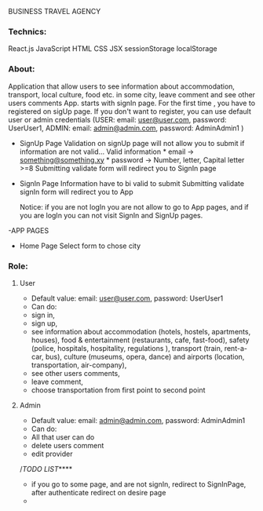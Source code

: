BUSINESS TRAVEL  AGENCY

### Technics:
React.js
JavaScript
HTML
CSS
JSX
sessionStorage
localStorage

### About:
Application that allow users to see information about accommodation, transport, local culture, food etc. in some city, leave comment and see other users comments
App. starts with signIn page. For the first time , you have to registered on sigUp page. If you don't want to register, you can use default user or admin credentials 
    (USER: email: user@user.com, password: UserUser1, ADMIN: email: admin@admin.com, password: AdminAdmin1 )
- SignUp Page
    Validation on signUp page will not allow you to submit if information are not valid...
    Valid information
        * email -> something@something.xy
        * password -> Number, letter, Capital letter >=8
    Submitting validate form will redirect you to SignIn page

- SignIn Page
    Information have to bi valid to submit
    Submitting validate signIn form will redirect you to App

    Notice: if you are not logIn you are not allow to go to App pages, and if you are logIn you can not visit SignIn and SignUp pages.
    
    
-APP PAGES
- Home Page
    Select form to chose city        

        

 
    

### Role:
1. User
    * Default value:
      email: user@user.com, password: UserUser1
    * Can do:
    - sign in,
    - sign up,
    - see information about accommodation (hotels, hostels, apartments, houses), food & entertainment (restaurants, cafe, fast-food), safety (police, hospitals, hospitality, regulations ), transport (train, rent-a-car, bus), culture (museums, opera, dance) and airports (location, transportation, air-company),
    - see other users comments,
    - leave comment,
    - choose transportation from first point to second point

2. Admin
    * Default value:
    email: admin@admin.com, password: AdminAdmin1
    * Can do:
    - All that user can do
    - delete users comment
    - edit provider

    /*TODO LIST*****  
    * if you go to some page, and are not signIn, redirect to SignInPage, after authenticate redirect on desire page
    * 
